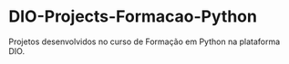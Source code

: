 # DIO-Projects-Formacao-Python
Projetos desenvolvidos no curso de Formação em Python na plataforma DIO.
